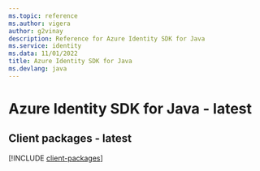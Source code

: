 ```yaml
---
ms.topic: reference
ms.author: vigera
author: g2vinay
description: Reference for Azure Identity SDK for Java
ms.service: identity
ms.data: 11/01/2022
title: Azure Identity SDK for Java
ms.devlang: java
---
```

# Azure Identity SDK for Java - latest

## Client packages - latest
[!INCLUDE [client-packages](identity-client-index.md)]